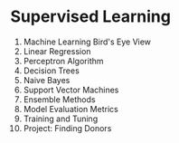 # Supervised Learning

  1. Machine Learning Bird's Eye View
  2. Linear Regression
  3. Perceptron Algorithm
  4. Decision Trees
  5. Naive Bayes
  6. Support Vector Machines
  7. Ensemble Methods
  8. Model Evaluation Metrics
  9. Training and Tuning
  10. Project: Finding Donors
